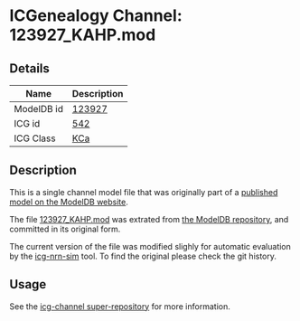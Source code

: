 # ICGenealogy Channel: 123927\_KAHP.mod

## Details

Name | Description
---- | -----------
ModelDB id | [123927](http://senselab.med.yale.edu/ModelDB/ShowModel.cshtml?model=123927)
ICG id | [542](http://icg.neurotheory.ox.ac.uk/channels/5/542)
ICG Class | [KCa](http://icg.neurotheory.ox.ac.uk/channels/5)

## Description

This is a single channel model file that was originally part of a [published model on the ModelDB website](http://senselab.med.yale.edu/ModelDB/ShowModel.cshtml?model=123927).


The file [123927\_KAHP.mod](123927_KAHP.mod) was extrated from [the ModelDB repository](http://senselab.med.yale.edu/ModelDB/ShowModel.cshtml?model=123927), and committed in its original form.

The current version of the file was modified slighly for automatic evaluation by the [icg-nrn-sim](https://github.com/icgenealogy/icg-nrn-sim) tool. To find the original please check the git history.


## Usage

See the [icg-channel super-repository](https://github.com/icgenealogy/icg-channels) for more information.